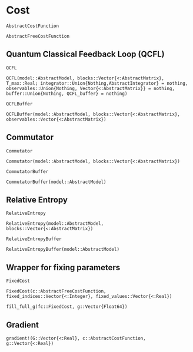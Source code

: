 # Cost

```@docs 
AbstractCostFunction
```
```@docs 
AbstractFreeCostFunction
```
## Quantum Classical Feedback Loop (QCFL) 

```@docs 
QCFL
```
```@docs 
QCFL(model::AbstractModel, blocks::Vector{<:AbstractMatrix}, T_max::Real; integrator::Union{Nothing,AbstractIntegrator} = nothing, observables::Union{Nothing, Vector{<:AbstractMatrix}} = nothing,
buffer::Union{Nothing, QCFL_buffer} = nothing) 
```
```@docs
QCFLBuffer
```
```@docs
QCFLBuffer(model::AbstractModel, blocks::Vector{<:AbstractMatrix}, observables::Vector{<:AbstractMatrix})
```

## Commutator

```@docs 
Commutator
```
```@docs 
Commutator(model::AbstractModel, blocks::Vector{<:AbstractMatrix})
```
```@docs
CommutatorBuffer
```
```@docs
CommutatorBuffer(model::AbstractModel)
```

## Relative Entropy

```@docs 
RelativeEntropy
```
```@docs 
RelativeEntropy(model::AbstractModel, blocks::Vector{<:AbstractMatrix})
```
```@docs
RelativeEntropyBuffer
```
```@docs
RelativeEntropyBuffer(model::AbstractModel)
```

## Wrapper for fixing parameters 

```@docs
FixedCost
```
```@docs
FixedCost(c::AbstractFreeCostFunction, fixed_indices::Vector{<:Integer}, fixed_values::Vector{<:Real})
```
```@docs
fill_full_g(fc::FixedCost, g::Vector{Float64}) 
```
## Gradient

```@docs
gradient!(G::Vector{<:Real}, c::AbstractCostFunction, g::Vector{<:Real})
```

